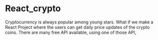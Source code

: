 # React_crypto
Cryptocurrency is always popular among young stars. What if we make a React Project where the users can get daily price updates of the crypto coins. There are many free API available, using one of those API,
